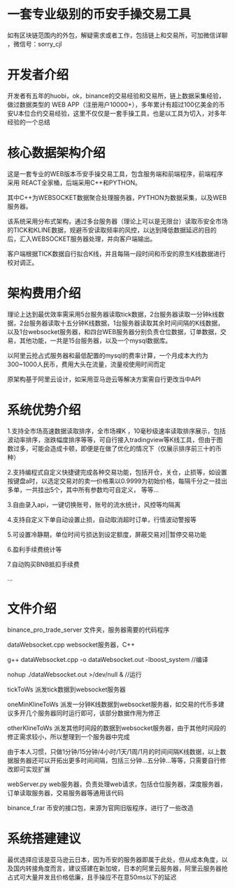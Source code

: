 # 一套专业级别的币安手操交易工具

如有区块链范围内的外包，解疑需求或者工作，包括链上和交易所，可加微信详聊 ，微信号：sorry_cjl

# 开发者介绍

开发者有五年的huobi，ok，binance的交易经验和交易所，链上数据采集经验，做过数据类型的 WEB APP（注册用户10000+），多年累计有超过100亿美金的币安U本位合约交易经验，这里不仅仅是一套手操工具，也是以工具为切入，对多年经验的一个总结

# 核心数据架构介绍

这是一套专业的WEB版本币安手操交易工具，包含服务端和前端程序，前端程序采用 REACT全家桶，后端采用C++和PYTHON。


其中C++为WEBSOCKET数据聚合处理服务器，PYTHON为数据采集，以及WEB服务器。


该系统采用分布式架构，通过多台服务器（理论上可以是无限台）读取币安全市场的TICK和KLINE数据，规避币安读取频率的风控，以达到降低数据延迟的目的后，汇入WEBSOCKET服务器处理，并向客户端输出。


客户端根据TICK数据自行拟合K线，并且每隔一段时间和币安的原生K线数据进行校对调正。


# 架构费用介绍

理论上达到最优效率需采用5台服务器读取tick数据，2台服务器读取一分钟k线数据，2台服务器读取十五分钟K线数据，1台服务器读取其余时间间隔的K线数据，以及1台websocket服务器，和四台WEB服务器分别负责仓位数据，订单数据，交易，其他功能，一共是15台服务器，以及一个mysql数据库。


以阿里云抢占式服务器和最低配置的mysql的费率计算，一个月成本大约为300~1000人民币，费用大头在流量，流量视使用时间而定


原架构基于阿里云设计，如采用亚马逊云等解决方案需自行更改当中API



# 系统优势介绍

1.支持全市场高速数据读取排序，全市场裸K ，10毫秒级速率读取排序展示，包括波动率排序，涨跌幅度排序等等，可自行接入tradingview等K线工具，但由于图数过多，可能会造成卡顿，即便是在做了优化的情况下（仅展示排序前三十的币种）


2.支持编程式自定义快捷键完成各种交易功能，包括开仓，关仓，止损等，如设置按键盘a时，以选定交易对的卖一价格乘以0.9999为初始价格，每隔千分之一挂出多单，一共挂出5个，其中所有参数均可自定义， 等等...


3.自由录入api，一键切换账号，账号的流水统计，风控等均隔离


4.支持自定义下单自动设置止损，自动取消超时订单，行情波动警报等


5.可设置冷静期，单位时间亏损达到设定额度，屏蔽交易对||暂停交易功能


6.盈利手续费统计等


7.自动购买BNB抵扣手续费


...

# 文件介绍

binance_pro_trade_server 文件夹，服务器需要的代码程序

dataWebsocket.cpp websocket服务器，C++

g++ dataWebsocket.cpp -o dataWebsocket.out -lboost_system //编译

nohup ./dataWebsocket.out >/dev/null & //运行

tickToWs 派发tick数据到websocket服务器

oneMinKlineToWs 派发一分钟K线数据到websocket服务器，如交易的代币多建议多开几个服务器同时运行即可，该部分数据作用为修正

otherKlineToWs 派发其他时间段的数据到websocket服务器，由于其他时间段的修正需求较小，所以整理到一个服务器中完成

由于本人习惯，只做1分钟/15分钟/4小时/1天/1周/1月的时间间隔K线数据，以上数据服务器还可以开拓出更多时间间隔，包括三分钟...五分钟...等等，只需要自行修改即可实现扩展

webServer.py web服务器，负责处理web请求，包括仓位服务器，深度服务器，订单读取服务器，交易服务器等通用该代码

binance_f.rar 币安的接口包，来源为官网旧版程序，进行了一些改造

# 系统搭建建议

最优选择应该是亚马逊云日本，因为币安的服务器即属于此处，但从成本角度，以及国内转接角度而言，建议搭建在新加坡，日本的阿里云服务器，阿里云服务器抢占式可大量并发且价格低廉，且手操应不在意50ms以下的延迟
